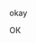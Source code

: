 okay

<!---
zoodogood/zoodogood is a ✨ special ✨ repository because its `README.md` (this file) appears on your GitHub profile.
You can click the Preview link to take a look at your changes.
--->
ОК
